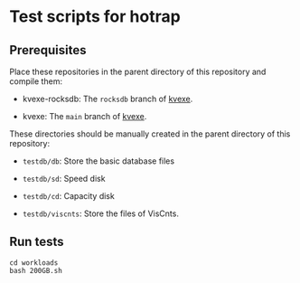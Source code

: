 # Test scripts for hotrap

## Prerequisites

Place these repositories in the parent directory of this repository and compile them:

- kvexe-rocksdb: The `rocksdb` branch of [kvexe](https://github.com/hotrap/kvexe).

- kvexe: The `main` branch of [kvexe](https://github.com/hotrap/kvexe).

These directories should be manually created in the parent directory of this repository:

- `testdb/db`: Store the basic database files

- `testdb/sd`: Speed disk

- `testdb/cd`: Capacity disk

- `testdb/viscnts`: Store the files of VisCnts.

## Run tests

```shell
cd workloads
bash 200GB.sh
```

